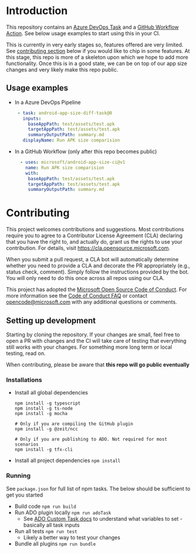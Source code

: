 # Introduction

This repository contains an [Azure DevOps Task](https://docs.microsoft.com/en-us/azure/devops/pipelines/process/tasks?view=azure-devops&tabs=yaml) and a [GitHub Workflow Action](https://help.github.com/en/actions/automating-your-workflow-with-github-actions/workflow-syntax-for-github-actions#jobsjob_idsteps). See below usage examples to start using this in your CI. 

This is currently in very early stages so, features offered are very limited. See [contributing section](#contributing) below if you would like to chip in some features. At this stage, this repo is more of a skeleton upon which we hope to add more functionality. Once this is in a good state, we can be on top of our app size changes and very likely make this repo public.

## Usage examples

- In a Azure DevOps Pipeline

   ```yml
    - task: android-app-size-diff-task@0
      inputs:
        baseAppPath: test/assets/test.apk
        targetAppPath: test/assets/test.apk
        summaryOutputPath: summary.md
      displayName: Run APK size comparision
   ```
   
- In a GitHub Workflow (only after this repo becomes public)

   ```yml
     - uses: microsoft/android-app-size-ci@v1
       name: Run APK size comparision
       with:
        baseAppPath: test/assets/test.apk
        targetAppPath: test/assets/test.apk
        summaryOutputPath: summary.md
   ```


# Contributing

This project welcomes contributions and suggestions.  Most contributions require you to agree to a
Contributor License Agreement (CLA) declaring that you have the right to, and actually do, grant us
the rights to use your contribution. For details, visit https://cla.opensource.microsoft.com.

When you submit a pull request, a CLA bot will automatically determine whether you need to provide
a CLA and decorate the PR appropriately (e.g., status check, comment). Simply follow the instructions
provided by the bot. You will only need to do this once across all repos using our CLA.

This project has adopted the [Microsoft Open Source Code of Conduct](https://opensource.microsoft.com/codeofconduct/).
For more information see the [Code of Conduct FAQ](https://opensource.microsoft.com/codeofconduct/faq/) or
contact [opencode@microsoft.com](mailto:opencode@microsoft.com) with any additional questions or comments.

## Setting up development

Starting by cloning the repository. If your changes are small, feel free to open a PR with changes and the CI will take care of testing that everything still works with your changes. For something more long term or local testing, read on.

When contributing, please be aware that **this repo will go public eventually**

### Installations
- Install all global dependencies
  ```shell
  npm install -g typescript
  npm install -g ts-node
  npm install -g mocha
  
  # Only if you are compiling the GitHub plugin
  npm install -g @zeit/ncc
  
  # Only if you are publishing to ADO. Not required for most scenarios
  npm install -g tfx-cli
  ```
- Install all project dependencies
  `npm install`   
  
### Running 

See `package.json` for full list of npm tasks. The below should be sufficient to get you started

- Build code `npm run build`
- Run ADO plugin locally `npm run adoTask`
  - See [ADO Custom Task docs](https://docs.microsoft.com/en-us/azure/devops/extend/develop/add-build-task?view=azure-devops#run-the-task) to understand what variables to set - basically all task inputs
- Run all tests `npm run test`
  - Likely a better way to test your changes
- Bundle all plugins `npm run bundle`

